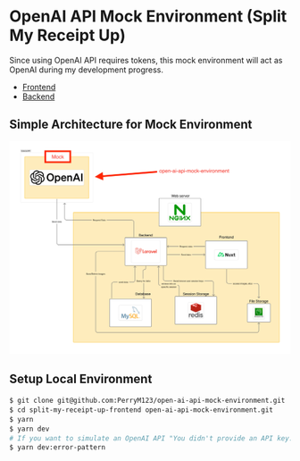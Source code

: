 # OpenAI API Mock Environment (Split My Receipt Up)

Since using OpenAI API requires tokens, this mock environment will act as OpenAI during my development progress.

- [Frontend](https://github.com/PerryM123/split-my-receipt-up-frontend)
- [Backend](https://github.com/PerryM123/memories_backend)

## Simple Architecture for Mock Environment
![alt text](/docs/images/simple-architecture-with-mock.jpg)


## Setup Local Environment

```sh
$ git clone git@github.com:PerryM123/open-ai-api-mock-environment.git
$ cd split-my-receipt-up-frontend open-ai-api-mock-environment.git
$ yarn
$ yarn dev
# If you want to simulate an OpenAI API "You didn't provide an API key." error 
$ yarn dev:error-pattern
```